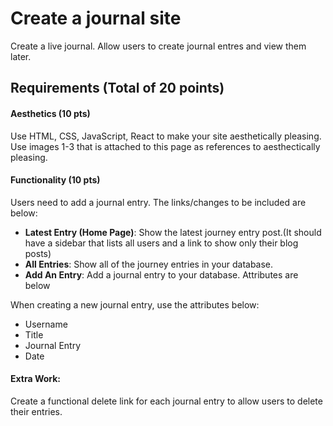 # Create a journal site

Create a live journal. Allow users to create journal entres and view them later.

## Requirements (Total of 20 points)

#### Aesthetics (10 pts)
Use HTML, CSS, JavaScript, React to make your site aesthetically pleasing. Use images 1-3 that is attached to this page as references to aesthectically pleasing.

#### Functionality (10 pts)
Users need to add a journal entry. The links/changes to be included are below:
- <strong>Latest Entry (Home Page)</strong>: Show the latest journey entry post.(It should have a sidebar that lists all users and a link to show only their blog posts)
- <strong>All Entries</strong>: Show all of the journey entries in your database.
- <strong>Add An Entry</strong>: Add a journal entry to your database. Attributes are below

When creating a new journal entry, use the attributes below:
- Username
- Title
- Journal Entry
- Date

#### Extra Work:
Create a functional delete link for each journal entry to allow users to delete their entries.
